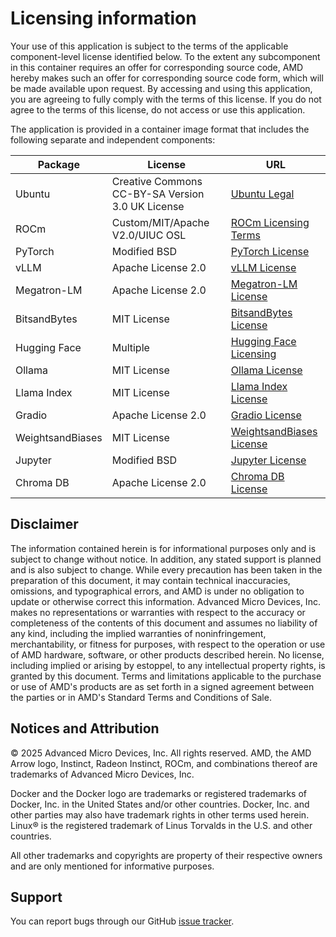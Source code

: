 # Licensing information

Your use of this application is subject to the terms of the applicable component-level license identified below. To the extent any subcomponent in this container requires an offer for corresponding source code, AMD hereby makes such an offer for corresponding source code form, which will be made available upon request. By accessing and using this application, you are agreeing to fully comply with the terms of this license. If you do not agree to the terms of this license, do not access or use this application.

The application is provided in a container image format that includes the following separate and independent components:

| Package           | License                                          | URL                                                                 |
| ----------------- | ------------------------------------------------ | ------------------------------------------------------------------- |
| Ubuntu            | Creative Commons CC-BY-SA Version 3.0 UK License | [Ubuntu Legal](https://ubuntu.com/legal)                           |
| ROCm              | Custom/MIT/Apache V2.0/UIUC OSL                  | [ROCm Licensing Terms](https://rocm.docs.amd.com/en/latest/about/license.html) |
| PyTorch           | Modified BSD                                     | [PyTorch License](https://github.com/pytorch/pytorch/blob/main/LICENSE) |
| vLLM              | Apache License 2.0                               | [vLLM License](https://github.com/vllm-project/vllm/blob/main/LICENSE)  |
| Megatron-LM       | Apache License 2.0                               | [Megatron-LM License](https://github.com/NVIDIA/Megatron-LM/blob/main/LICENSE) |
| BitsandBytes      | MIT License                                      | [BitsandBytes License](https://github.com/bitsandbytes-foundation/bitsandbytes/blob/main/LICENSE) |
| Hugging Face      | Multiple                                         | [Hugging Face Licensing](https://huggingface.co/docs/hub/en/repositories-licenses) |
| Ollama            | MIT License                                      | [Ollama License](https://github.com/ollama/ollama/blob/main/LICENSE) |
| Llama Index       | MIT License                                      | [Llama Index License](https://github.com/run-llama/llama_index/blob/main/LICENSE) |
| Gradio            | Apache License 2.0                               | [Gradio License](https://github.com/gradio-app/gradio/blob/main/LICENSE) |
| WeightsandBiases  | MIT License                                      | [WeightsandBiases License](https://github.com/wandb/wandb/blob/main/LICENSE) |
| Jupyter           | Modified BSD                                     | [Jupyter License](https://jupyter.org/governance/projectlicense.html) |
| Chroma DB         | Apache License 2.0                               | [Chroma DB License](https://github.com/chroma-core/chroma/blob/main/LICENSE) |


## Disclaimer

The information contained herein is for informational purposes only and is subject to change without notice. In addition, any stated support is planned and is also subject to change. While every precaution has been taken in the preparation of this document, it may contain technical inaccuracies, omissions, and typographical errors, and AMD is under no obligation to update or otherwise correct this information. Advanced Micro Devices, Inc. makes no representations or warranties with respect to the accuracy or completeness of the contents of this document and assumes no liability of any kind, including the implied warranties of noninfringement, merchantability, or fitness for purposes, with respect to the operation or use of AMD hardware, software, or other products described herein. No license, including implied or arising by estoppel, to any intellectual property rights, is granted by this document. Terms and limitations applicable to the purchase or use of AMD's products are as set forth in a signed agreement between the parties or in AMD's Standard Terms and Conditions of Sale.

## Notices and Attribution

© 2025 Advanced Micro Devices, Inc. All rights reserved. AMD, the AMD Arrow logo, Instinct, Radeon Instinct, ROCm, and combinations thereof are trademarks of Advanced Micro Devices, Inc.

Docker and the Docker logo are trademarks or registered trademarks of Docker, Inc. in the United States and/or other countries. Docker, Inc. and other parties may also have trademark rights in other terms used herein. Linux® is the registered trademark of Linus Torvalds in the U.S. and other countries.

All other trademarks and copyrights are property of their respective owners and are only mentioned for informative purposes.


## Support

You can report bugs through our GitHub [issue tracker](https://github.com/ROCm/gpuaidev-docs/issues).
